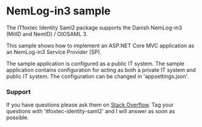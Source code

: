 # NemLog-in3 sample

The ITfoxtec Identity Saml2 package supports the Danish NemLog-in3 (MitID and NemID) / OIOSAML 3.

This sample shows how to implement an ASP.NET Core MVC application as an NemLog-in3 Service Provider (SP).

The sample application is configured as a public IT system. The sample application contains configuration for acting as both a private IT system and public IT system. The configuration can be changed in 'appsettings.json'.

### Support
If you have questions please ask them on <a href="https://stackoverflow.com/questions/tagged/itfoxtec-identity-saml2">Stack Overflow</a>. Tag your questions with 'itfoxtec-identity-saml2' and I will answer as soon as possible.
